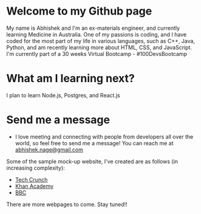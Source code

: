 # Welcome to my Github page

My name is Abhishek and I'm an ex-materials engineer, and currently learning Medicine in Australia. One of my passions is coding, and I have coded for the most part of my life in various languages, such as C++, Java, Python, and am recently learning more about HTML, CSS, and JavaScript.
I'm currently part of a 30 weeks Virtual Bootcamp - #100DevsBootcamp


# What am I learning next?
I plan to learn Node.js, Postgres, and React.js

# Send me a message
- I love meeting and connecting with people from developers all over the world, so feel free to send me a message! You can reach me at abhishek.nage@gmail.com


Some of the sample mock-up website, I've created are as follows (in increasing complexity):

- [Tech Crunch](https://htmlpreview.github.io/?https://github.com/abhisheknage/Web-Development/blob/main/01_Layout_Assignments/01_TechCrunch/index.html)
- [Khan Academy](https://htmlpreview.github.io/?https://github.com/abhisheknage/Web-Development/blob/main/01_Layout_Assignments/02_KhanAcademy/index.html)
- [BBC](https://htmlpreview.github.io/?https://github.com/abhisheknage/Web-Development/blob/main/01_Layout_Assignments/03_BBC/index.html)

There are more webpages to come. Stay tuned!!
